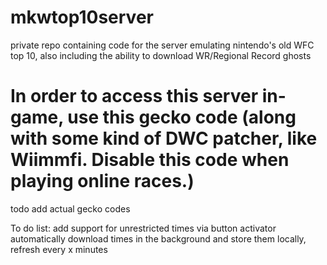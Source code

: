 # mkwtop10server
private repo containing code for the server emulating nintendo's old WFC top 10, also including the ability to download WR/Regional Record ghosts



# In order to access this server in-game, use this gecko code (along with some kind of DWC patcher, like Wiimmfi. Disable this code when playing online races.)
todo add actual gecko codes


To do list:
add support for unrestricted times via button activator
automatically download times in the background and store them locally, refresh every x minutes
